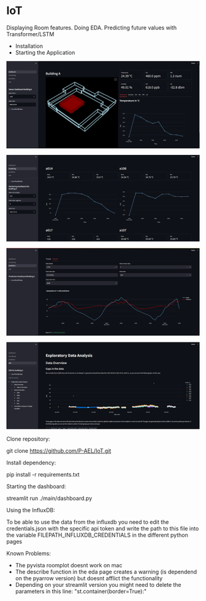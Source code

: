 # IoT
Displaying Room features.
Doing EDA.
Predicting future values with Transformer/LSTM

* Installation
* Starting the Application

![Screenshot](readme_source/Screenshot.png)

![Screenshot2](readme_source/Screenshot2.png)

![Screenshot3](readme_source/Screenshot3.png)

![Screenshot3](readme_source/Screenshot4.png)


Clone repository:

git clone https://github.com/P-AEL/IoT.git


Install dependency:

pip install -r requirements.txt

Starting the dashboard:

streamlit run ./main/dashboard.py

Using the InfluxDB:

To be able to use the data from the influxdb you need to edit the credentials.json with the specific api token and write the path to this file into the variable FILEPATH_INFLUXDB_CREDENTIALS in the different python pages

Known Problems:

* The pyvista roomplot doesnt work on mac
* The describe function in the eda page creates a warning (is dependend on the pyarrow version) but doesnt afflict the functionality
* Depending on your streamlit version you might need to delete the parameters in this line: "st.container(border=True):"